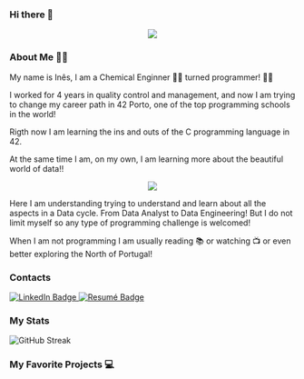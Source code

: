 ### Hi there 👋
<div align="center">
<img src= "https://user-images.githubusercontent.com/105734074/220481115-a81508af-2332-49bb-97ac-d3097a6079f9.gif" />
</div>

### About Me :raising_hand_woman:
My name is Inês, I am a Chemical Enginner :woman_scientist: turned programmer! :woman_technologist:

I worked for 4 years in quality control and management, and now I am trying to change my career path in 42 Porto, one of the top programming schools in the world!

Rigth now I am learning the ins and outs of the C programming language in 42.

At the same time I am, on my own, I am learning more about the beautiful world of data!!

<div align="center">
<img src= "https://user-images.githubusercontent.com/105734074/220484770-7f62c3c3-06ed-46ce-b972-de779816eb05.gif"/>
</div>

Here I am understanding trying to understand and learn about all the aspects in a Data cycle. From Data Analyst to Data Engineering!
But I do not limit myself so any type of programming challenge is welcomed!

When I am not programming I am usually reading :books: or watching :tv: or even better exploring the North of Portugal!

### Contacts

<div id="badges">
  <a href="https://www.linkedin.com/in/inesalves94/">
    <img src="https://img.shields.io/badge/LinkedIn-blue?style=for-the-badge&logo=linkedin&logoColor=white" alt="LinkedIn Badge"/>
  </a>
  <a href="your-linkedin-URL">
    <img src="https://img.shields.io/badge/Resumé-red?style=for-the-badge&logo=resume&logoColor=white" alt="Resumé Badge"/>
  </a>
</div>

### My Stats

![GitHub Streak](https://github-readme-streak-stats.herokuapp.com/?user=inesalves44)

### My Favorite Projects :computer:

<!--
**inesalves44/inesalves44** is a ✨ _special_ ✨ repository because its `README.md` (this file) appears on your GitHub profile.

Here are some ideas to get you started:

- 🔭 I’m currently working on ...
- 🌱 I’m currently learning ...
- 👯 I’m looking to collaborate on ...
- 🤔 I’m looking for help with ...
- 💬 Ask me about ...
- 📫 How to reach me: ...
- 😄 Pronouns: ...
- ⚡ Fun fact: ...
-->

